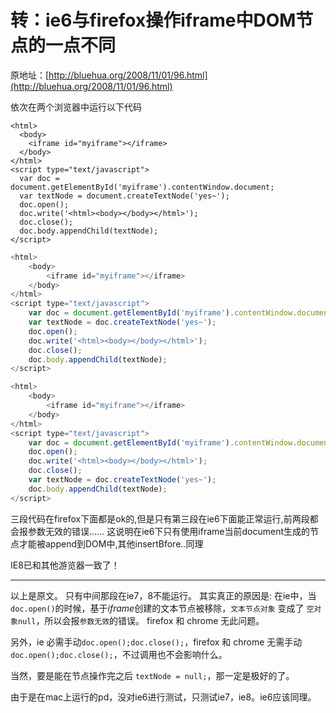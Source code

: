 # 转：ie6与firefox操作iframe中DOM节点的一点不同

原地址：[http://bluehua.org/2008/11/01/96.html](http://bluehua.org/2008/11/01/96.html)

依次在两个浏览器中运行以下代码

```
<html>
  <body>
    <iframe id="myiframe"></iframe>
  </body>
</html>
<script type="text/javascript">
  var doc = document.getElementById('myiframe').contentWindow.document;
  var textNode = document.createTextNode('yes~');
  doc.open();
  doc.write('<html><body></body></html>');
  doc.close();
  doc.body.appendChild(textNode);
</script>
```

```javascript
<html>
	<body>
		<iframe id="myiframe"></iframe>
	</body>
</html>
<script type="text/javascript">
	var doc = document.getElementById('myiframe').contentWindow.document;
	var textNode = doc.createTextNode('yes~');
	doc.open();
	doc.write('<html><body></body></html>');
	doc.close();
	doc.body.appendChild(textNode);
</script>
```

```javascript
<html>
	<body>
		<iframe id="myiframe"></iframe>
	</body>
</html>
<script type="text/javascript">
	var doc = document.getElementById('myiframe').contentWindow.document;
	doc.open();
	doc.write('<html><body></body></html>');
	doc.close();
	var textNode = doc.createTextNode('yes~');
	doc.body.appendChild(textNode);
</script>
```

三段代码在firefox下面都是ok的,但是只有第三段在ie6下面能正常运行,前两段都会报参数无效的错误…… 这说明在ie6下只有使用iframe当前document生成的节点才能被append到DOM中,其他insertBfore..同理

IE8已和其他游览器一致了！

________
以上是原文。
只有中间那段在ie7，8不能运行。
其实真正的原因是:
  在ie中，当`doc.open()`的时候，基于*iframe*创建的文本节点被移除，`文本节点对象` 变成了 `空对象null`，所以会报`参数无效`的错误。
  firefox 和 chrome 无此问题。

  另外，ie 必需手动`doc.open();doc.close();`，firefox 和 chrome 无需手动 `doc.open();doc.close();`，不过调用也不会影响什么。

  当然，要是能在节点操作完之后 `textNode = null;`，那一定是极好的了。

由于是在mac上运行的pd，没对ie6进行测试，只测试ie7，ie8。ie6应该同理。

